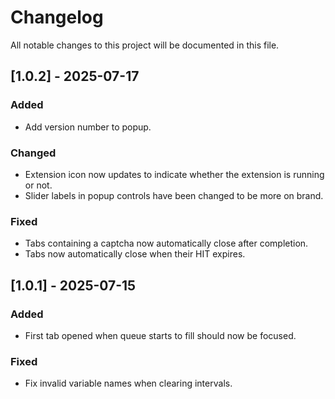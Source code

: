 # Changelog

All notable changes to this project will be documented in this file.

## [1.0.2] - 2025-07-17

### Added

- Add version number to popup.

### Changed

- Extension icon now updates to indicate whether the extension is running or not.
- Slider labels in popup controls have been changed to be more on brand.

### Fixed

- Tabs containing a captcha now automatically close after completion.
- Tabs now automatically close when their HIT expires.

## [1.0.1] - 2025-07-15

### Added

- First tab opened when queue starts to fill should now be focused.

### Fixed

- Fix invalid variable names when clearing intervals.
